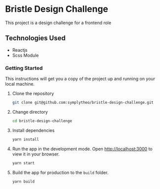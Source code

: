 # Bristle Design Challenge

This project is a design challenge for a frontend role

## Technologies Used

- Reactjs  
- Scss Module

### Getting Started

This instructions will get you a copy of the project up and running on your local machine.

1. Clone the repository

    ```bash
    git clone git@github.com:symplytheo/bristle-design-challenge.git
    ```

2. Change directory

    ```bash
    cd bristle-design-challenge
    ```

3. Install dependencies

    ```bash
    yarn install
    ```

4. Run the app in the development mode. Open [http://localhost:3000](http://localhost:3000) to view it in your browser.

    ```bash
    yarn start
    ```

5. Build the app for production to the `build` folder.

    ```bash
    yarn build
    ```
